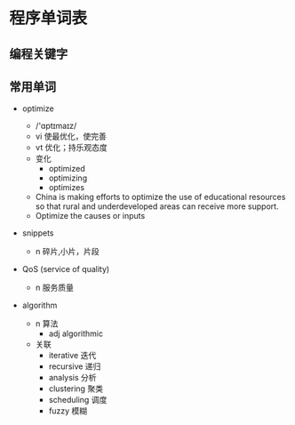 # 程序单词表

## 编程关键字

## 常用单词

- optimize
  - /'ɑptɪmaɪz/
  - vi 使最优化，使完善
  - vt 优化；持乐观态度
  - 变化
    - optimized
    - optimizing
    - optimizes
  - China is making efforts to optimize the use of educational resources so that rural and underdeveloped areas can receive more support.  
  - Optimize the causes or inputs

- snippets
  - n 碎片,小片，片段

- QoS (service of quality)
  - n 服务质量

- algorithm
  - n 算法
    - adj algorithmic
  - 关联
    - iterative 迭代
    - recursive 递归
    - analysis 分析
    - clustering 聚类
    - scheduling 调度
    - fuzzy 模糊
